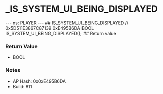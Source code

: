 # _IS_SYSTEM_UI_BEING_DISPLAYED

--- ns: PLAYER --- ## IS_SYSTEM_UI_BEING_DISPLAYED  // 0x5D511E3867C87139 0xE495B6DA BOOL IS_SYSTEM_UI_BEING_DISPLAYED();   ## Return value

### Return Value
* BOOL

### Notes
* AP Hash: 0x0xE495B6DA
* Build: 811

